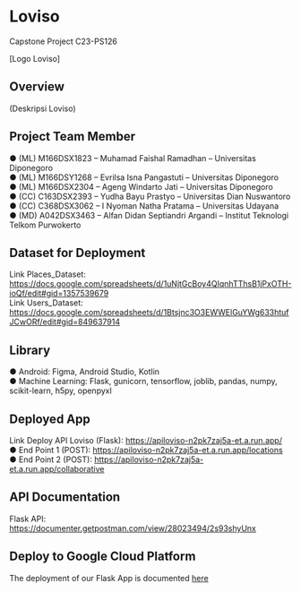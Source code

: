 # Loviso
Capstone Project C23-PS126

[Logo Loviso]

## Overview
(Deskripsi Loviso)

## Project Team Member
● (ML) M166DSX1823 – Muhamad Faishal Ramadhan – Universitas Diponegoro <br>
● (ML) M166DSY1268 – Evrilsa Isna Pangastuti – Universitas Diponegoro <br>
● (ML) M166DSX2304 – Ageng Windarto Jati – Universitas Diponegoro <br>
● (CC) C163DSX2393 – Yudha Bayu Prastyo – Universitas Dian Nuswantoro <br>
● (CC) C368DSX3062 – I Nyoman Natha Pratama – Universitas Udayana <br>
● (MD) A042DSX3463 – Alfan Didan Septiandri Argandi – Institut Teknologi Telkom Purwokerto <br>

## Dataset for Deployment <br>
Link Places_Dataset: <br>
https://docs.google.com/spreadsheets/d/1uNjtGcBoy4QIqnhTThsB1jPxOTH-ioQf/edit#gid=1357539679 <br>
Link Users_Dataset: <br>
https://docs.google.com/spreadsheets/d/1Btsjnc3O3EWWElGuYWg633htufJCwORf/edit#gid=849637914 <br>

## Library
● Android: Figma, Android Studio, Kotlin<br>
● Machine Learning: Flask, gunicorn, tensorflow, joblib, pandas, numpy, scikit-learn, h5py, openpyxl <br>

## Deployed App
Link Deploy API Loviso (Flask): https://apiloviso-n2pk7zaj5a-et.a.run.app/ <br>
● End Point 1 (POST): https://apiloviso-n2pk7zaj5a-et.a.run.app/locations <br>
● End Point 2 (POST): https://apiloviso-n2pk7zaj5a-et.a.run.app/collaborative <br>

## API Documentation
Flask API: https://documenter.getpostman.com/view/28023494/2s93shyUnx<br>

## Deploy to Google Cloud Platform
The deployment of our Flask App is documented [here](loviso-deployment.md)
